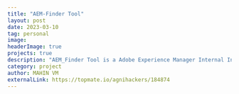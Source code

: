 ```yaml
---
title: "AEM-Finder Tool"
layout: post
date: 2023-03-10
tag: personal
image: 
headerImage: true
projects: true
description: "AEM_Finder Tool is a Adobe Experience Manager Internal Information Disclosure Vulnerability Scanner."
category: project
author: MAHIN VM
externalLink: https://topmate.io/agnihackers/184874
---
```

